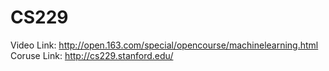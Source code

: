 # CS229
Video Link: http://open.163.com/special/opencourse/machinelearning.html
Coruse Link: http://cs229.stanford.edu/
